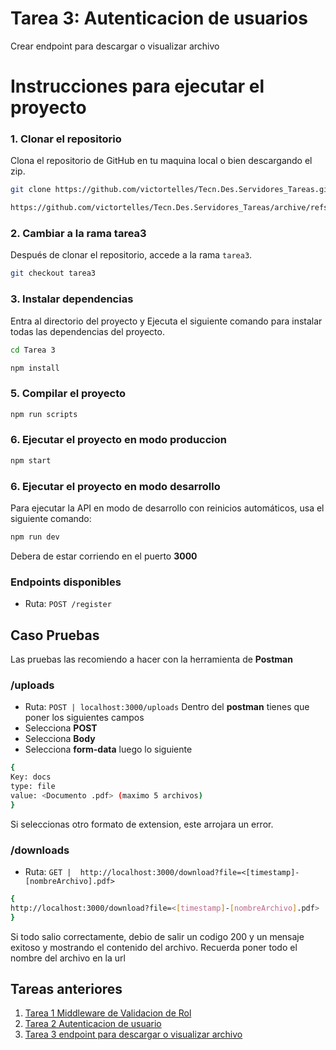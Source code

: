 # Tarea 3: Autenticacion de usuarios
Crear endpoint para descargar o visualizar archivo

# Instrucciones para ejecutar el proyecto

### 1. Clonar el repositorio
Clona el repositorio de GitHub en tu maquina local o bien descargando el zip.
```bash
git clone https://github.com/victortelles/Tecn.Des.Servidores_Tareas.git
```
```bash
https://github.com/victortelles/Tecn.Des.Servidores_Tareas/archive/refs/heads/tarea3.zip
```

### 2. Cambiar a la rama tarea3
Después de clonar el repositorio, accede a la rama `tarea3`.

```bash
git checkout tarea3
```

### 3. Instalar dependencias
Entra al directorio del proyecto y Ejecuta el siguiente comando para instalar todas las dependencias del proyecto.

```bash
cd Tarea 3
```
```bash
npm install
```

### 5. Compilar el proyecto
```bash
npm run scripts
```

### 6. Ejecutar el proyecto en modo produccion
```bash
npm start
```

### 6. Ejecutar el proyecto en modo desarrollo
Para ejecutar la API en modo de desarrollo con reinicios automáticos, usa el siguiente comando:
```bash
npm run dev
```
Debera de estar corriendo en el puerto **3000**

### Endpoints disponibles
- Ruta: `POST /register`

## Caso Pruebas
Las pruebas las recomiendo a hacer con la herramienta de **Postman**

### /uploads
- Ruta: `POST | localhost:3000/uploads`
Dentro del **postman** tienes que poner los siguientes campos
- Selecciona **POST**
- Selecciona **Body**
- Selecciona **form-data**
luego lo siguiente
```bash
{
Key: docs
type: file
value: <Documento .pdf> (maximo 5 archivos)
}
```
Si seleccionas otro formato de extension, este arrojara un error.

### /downloads
- Ruta: `GET |  http://localhost:3000/download?file=<[timestamp]-[nombreArchivo].pdf>`
```bash
{
http://localhost:3000/download?file=<[timestamp]-[nombreArchivo].pdf>
}
```

Si todo salio correctamente, debio de salir un codigo 200 y un mensaje exitoso y mostrando el contenido del archivo.
Recuerda poner todo el nombre del archivo en la url

## Tareas anteriores
1. [Tarea 1 Middleware de Validacion de Rol](https://github.com/victortelles/Tecn.Des.Servidores_Tareas/tree/tarea1)
2. [Tarea 2 Autenticacion de usuario](https://github.com/victortelles/Tecn.Des.Servidores_Tareas/tree/tarea2)
3. [Tarea 3 endpoint para descargar o visualizar archivo](https://github.com/victortelles/Tecn.Des.Servidores_Tareas/tree/tarea3)